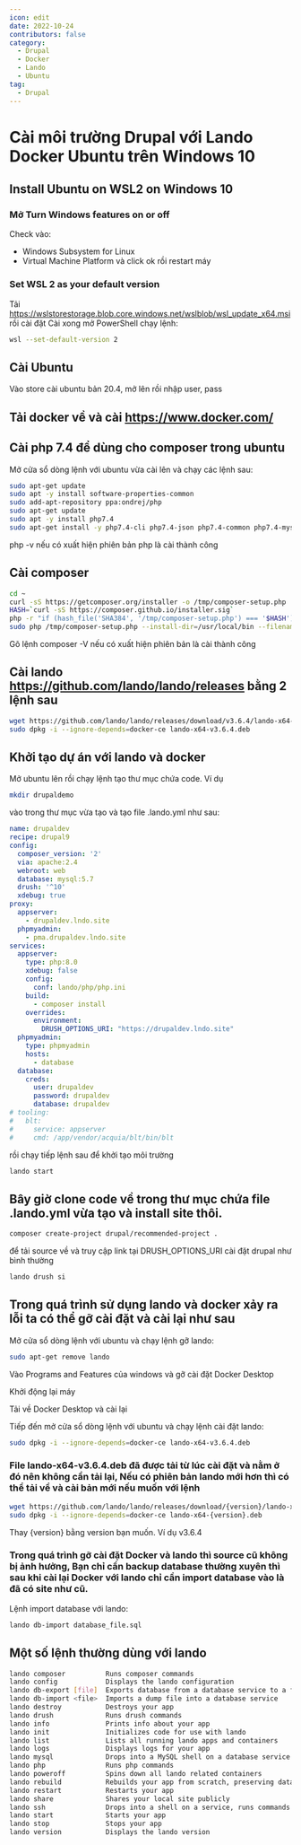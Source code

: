 ```yaml
---
icon: edit
date: 2022-10-24
contributors: false
category:
  - Drupal
  - Docker
  - Lando
  - Ubuntu
tag:
  - Drupal
---
```


# Cài môi trường Drupal với Lando Docker Ubuntu trên Windows 10

## Install Ubuntu on WSL2 on Windows 10

### Mở Turn Windows features on or off

Check vào:

- Windows Subsystem for Linux
- Virtual Machine Platform
và click ok rồi restart máy

### Set WSL 2 as your default version

Tải <https://wslstorestorage.blob.core.windows.net/wslblob/wsl_update_x64.msi> rồi cài đặt
Cài xong mở PowerShell chạy lệnh:

```bash
wsl --set-default-version 2
```

## Cài Ubuntu

Vào store cài ubuntu bản 20.4, mở lên rồi nhập user, pass


## Tải docker về và cài <https://www.docker.com/>

## Cài php 7.4 để dùng cho composer trong ubuntu

Mở cửa sổ dòng lệnh với ubuntu vừa cài lên và chạy các lệnh sau:

```bash
sudo apt-get update
sudo apt -y install software-properties-common
sudo add-apt-repository ppa:ondrej/php
sudo apt-get update
sudo apt -y install php7.4
sudo apt-get install -y php7.4-cli php7.4-json php7.4-common php7.4-mysql php7.4-zip php7.4-gd php7.4-mbstring php7.4-curl php7.4-xml php7.4-bcmath
```

php -v nếu có xuất hiện phiên bản php là cài thành công

## Cài composer

```bash
cd ~
curl -sS https://getcomposer.org/installer -o /tmp/composer-setup.php
HASH=`curl -sS https://composer.github.io/installer.sig`
php -r "if (hash_file('SHA384', '/tmp/composer-setup.php') === '$HASH') { echo 'Installer verified'; } else { echo 'Installer corrupt'; unlink('composer-setup.php'); } echo PHP_EOL;"
sudo php /tmp/composer-setup.php --install-dir=/usr/local/bin --filename=composer
```

Gõ lệnh composer -V nếu có xuất hiện phiên bản là cài thành công

## Cài lando <https://github.com/lando/lando/releases> bằng 2 lệnh sau

```bash
wget https://github.com/lando/lando/releases/download/v3.6.4/lando-x64-v3.6.4.deb
sudo dpkg -i --ignore-depends=docker-ce lando-x64-v3.6.4.deb
```

## Khởi tạo dự án với lando và docker

Mở ubuntu lên rồi chạy lệnh tạo thư mục chứa code. Ví dụ

```bash
mkdir drupaldemo
```

vào trong thư mục vừa tạo và tạo file .lando.yml như sau:

```yml
name: drupaldev
recipe: drupal9
config:
  composer_version: '2'
  via: apache:2.4
  webroot: web
  database: mysql:5.7
  drush: '^10'
  xdebug: true
proxy:
  appserver:
    - drupaldev.lndo.site
  phpmyadmin:
    - pma.drupaldev.lndo.site
services:
  appserver:
    type: php:8.0
    xdebug: false
    config:
      conf: lando/php/php.ini
    build:
      - composer install
    overrides:
      environment:
        DRUSH_OPTIONS_URI: "https://drupaldev.lndo.site"
  phpmyadmin:
    type: phpmyadmin
    hosts:
      - database
  database:
    creds:
      user: drupaldev
      password: drupaldev
      database: drupaldev
# tooling:
#   blt:
#     service: appserver
#     cmd: /app/vendor/acquia/blt/bin/blt
```

rồi chạy tiếp lệnh sau để khởi tạo môi trường

```bash
lando start
```

## Bây giờ clone code về trong thư mục chứa file .lando.yml vừa tạo và install site thôi.

```bash
composer create-project drupal/recommended-project .
```

để tải source về và truy cập link tại DRUSH_OPTIONS_URI cài đặt drupal như bình thường

```bash
lando drush si
```

## Trong quá trình sử dụng lando và docker xảy ra lỗi ta có thể gỡ cài đặt và cài lại như sau

Mở cửa sổ dòng lệnh với ubuntu và chạy lệnh gỡ lando:

```bash
sudo apt-get remove lando
```

Vào Programs and Features của windows và gỡ cài đặt Docker Desktop

Khởi động lại máy

Tải về Docker Desktop và cài lại

Tiếp đến mở cửa sổ dòng lệnh với ubuntu và chạy lệnh cài đặt lando:

```bash
sudo dpkg -i --ignore-depends=docker-ce lando-x64-v3.6.4.deb
```

### File lando-x64-v3.6.4.deb đã được tải từ lúc cài đặt và nằm ở đó nên không cần tải lại, Nếu có phiên bản lando mới hơn thì có thể tải về và cài bản mới nếu muốn với lệnh

```bash
wget https://github.com/lando/lando/releases/download/{version}/lando-x64-{version}.deb
sudo dpkg -i --ignore-depends=docker-ce lando-x64-{version}.deb
```

Thay {version} bằng version bạn muốn. Ví dụ v3.6.4

### Trong quá trình gỡ cài đặt Docker và lando thì source cũ không bị ảnh hưởng, Bạn chỉ cần backup database thường xuyên thì sau khi cài lại Docker với lando chỉ cần import database vào là đã có site như cũ.

Lệnh import database với lando:

```bash
lando db-import database_file.sql
```

## Một số lệnh thường dùng với lando

```bash
lando composer          Runs composer commands
lando config            Displays the lando configuration
lando db-export [file]  Exports database from a database service to a file
lando db-import <file>  Imports a dump file into a database service
lando destroy           Destroys your app
lando drush             Runs drush commands
lando info              Prints info about your app
lando init              Initializes code for use with lando
lando list              Lists all running lando apps and containers
lando logs              Displays logs for your app
lando mysql             Drops into a MySQL shell on a database service
lando php               Runs php commands
lando poweroff          Spins down all lando related containers
lando rebuild           Rebuilds your app from scratch, preserving data
lando restart           Restarts your app
lando share             Shares your local site publicly
lando ssh               Drops into a shell on a service, runs commands
lando start             Starts your app
lando stop              Stops your app
lando version           Displays the lando version
```
